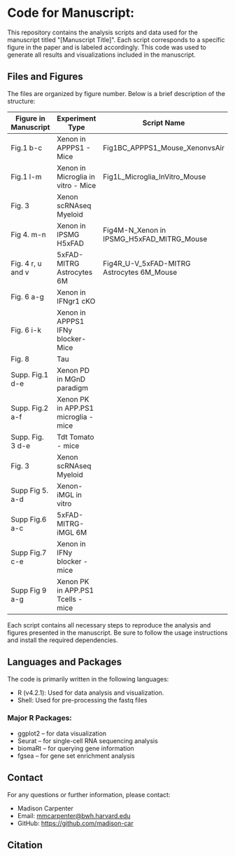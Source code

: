# Code for Manuscript: 
This repository contains the analysis scripts and data used for the manuscript titled "[Manuscript Title]". Each script corresponds to a specific figure in the paper and is labeled accordingly. This code was used to generate all results and visualizations included in the manuscript.


## Files and Figures
The files are organized by figure number. Below is a brief description of the structure:

| Figure in Manuscript | Experiment Type | Script Name | GSE |
-----------------------|-----------------|------------|-------|
Fig.1 b-c | Xenon in APPPS1 - Mice | Fig1BC_APPPS1_Mouse_XenonvsAir | GSE269157 |
Fig.1 l-m | Xenon in Microglia in vitro - Mice | Fig1L_Microglia_InVitro_Mouse | GSE272910|
Fig. 3 | Xenon scRNAseq Myeloid | | GSE274764 |
Fig 4. m-n | Xenon in IPSMG H5xFAD | Fig4M-N_Xenon in IPSMG_H5xFAD_MITRG_Mouse | GSE269481 |
Fig. 4 r, u and v | 5xFAD-MITRG Astrocytes 6M | Fig4R_U-V_5xFAD-MITRG Astrocytes 6M_Mouse | GSE271423 |
Fig. 6 a-g | Xenon in IFNgr1 cKO | | GSE271471 |
Fig. 6 i-k | Xenon in APPPS1 IFNy blocker-Mice | | GSE272684 |
Fig. 8  | Tau | | GSE275386 | 
Supp. Fig.1 d-e | Xenon PD in MGnD paradigm |  | GSE272685 |
Supp. Fig.2 a-f | Xenon PK in APP.PS1 microglia -mice | | GSE272814 |
Supp. Fig. 3 d-e | Tdt Tomato - mice | | GSE273541 |
Fig. 3 | Xenon scRNAseq Myeloid | | GSE274764 |
Supp Fig 5. a-d | Xenon-iMGL in vitro | | GSE273575 |
Supp Fig.6 a-c | 5xFAD-MITRG-iMGL 6M | | GSE271472 | 
Supp Fig.7 c-e | Xenon in IFNy blocker -mice | | GSE272686 |
Supp Fig 9 a-g | Xenon PK in APP.PS1 Tcells -mice | | GSE272801 |

Each script contains all necessary steps to reproduce the analysis and figures presented in the manuscript. Be sure to follow the usage instructions and install the required dependencies.

## Languages and Packages
The code is primarily written in the following languages:
* R (v4.2.1): Used for data analysis and visualization. <br>
* Shell: Used for pre-processing the fastq files

### Major R Packages: <br>
* ggplot2 – for data visualization <br>
* Seurat – for single-cell RNA sequencing analysis <br>
* biomaRt – for querying gene information <br>
* fgsea – for gene set enrichment analysis <br>

## Contact
For any questions or further information, please contact:

* Madison Carpenter
* Email: mmcarpenter@bwh.harvard.edu
* GitHub: https://github.com/madison-car

## Citation 
